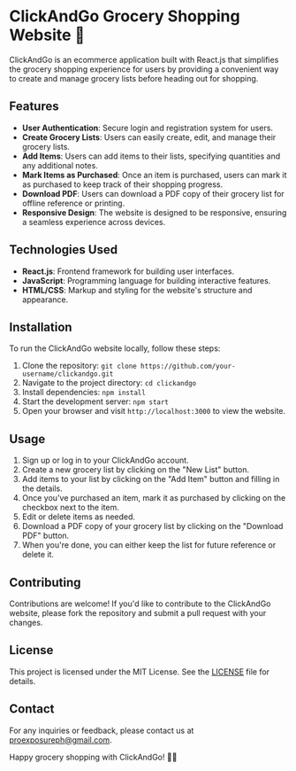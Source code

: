 # ClickAndGo Grocery Shopping Website 🛒

ClickAndGo is an ecommerce application built with React.js that simplifies the grocery shopping experience for users by providing a convenient way to create and manage grocery lists before heading out for shopping.

## Features

- **User Authentication**: Secure login and registration system for users.
- **Create Grocery Lists**: Users can easily create, edit, and manage their grocery lists.
- **Add Items**: Users can add items to their lists, specifying quantities and any additional notes.
- **Mark Items as Purchased**: Once an item is purchased, users can mark it as purchased to keep track of their shopping progress.
- **Download PDF**: Users can download a PDF copy of their grocery list for offline reference or printing.
- **Responsive Design**: The website is designed to be responsive, ensuring a seamless experience across devices.

## Technologies Used

- **React.js**: Frontend framework for building user interfaces.
- **JavaScript**: Programming language for building interactive features.
- **HTML/CSS**: Markup and styling for the website's structure and appearance.

## Installation

To run the ClickAndGo website locally, follow these steps:

1. Clone the repository: `git clone https://github.com/your-username/clickandgo.git`
2. Navigate to the project directory: `cd clickandgo`
3. Install dependencies: `npm install`
4. Start the development server: `npm start`
5. Open your browser and visit `http://localhost:3000` to view the website.

## Usage

1. Sign up or log in to your ClickAndGo account.
2. Create a new grocery list by clicking on the "New List" button.
3. Add items to your list by clicking on the "Add Item" button and filling in the details.
4. Once you've purchased an item, mark it as purchased by clicking on the checkbox next to the item.
5. Edit or delete items as needed.
6. Download a PDF copy of your grocery list by clicking on the "Download PDF" button.
7. When you're done, you can either keep the list for future reference or delete it.

## Contributing

Contributions are welcome! If you'd like to contribute to the ClickAndGo website, please fork the repository and submit a pull request with your changes.

## License

This project is licensed under the MIT License. See the [LICENSE](LICENSE) file for details.

## Contact

For any inquiries or feedback, please contact us at [proexposureph@gmail.com](mailto:proexposureph@gmail.com).

Happy grocery shopping with ClickAndGo! 🛒🌟
